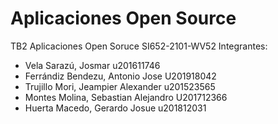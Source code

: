 # Aplicaciones Open Source
 TB2 Aplicaciones Open Soruce SI652-2101-WV52
 Integrantes:
- Vela Sarazú, Josmar	         u201611746
- Ferrándiz Bendezu, Antonio Jose	U201918042
- Trujillo Mori, Jeampier Alexander	 u201523565
- Montes Molina, Sebastian Alejandro	U201712366
- Huerta Macedo, Gerardo Josue 	u201812031

